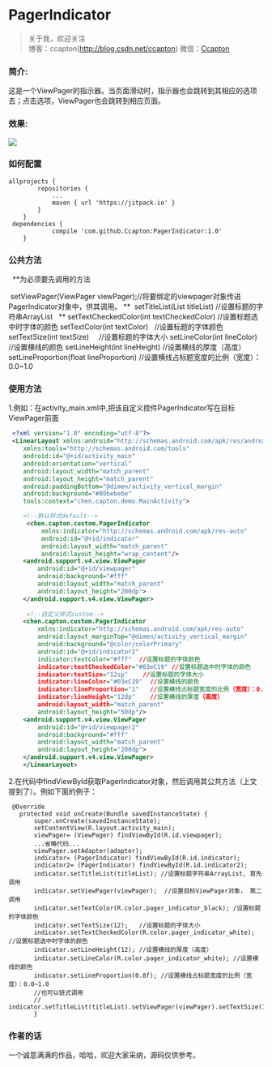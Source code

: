 # PagerIndicator 
> 关于我，欢迎关注  
  博客：ccapton(http://blog.csdn.net/ccapton) 微信：[Ccapton]()   
 
### 简介: 

这是一个ViewPager的指示器。当页面滑动时，指示器也会跳转到其相应的选项去；点击选项，ViewPager也会跳转到相应页面。

### 效果:   
![](https://raw.githubusercontent.com/Ccapton/pagerIndicator/master/indicator.gif)

### 如何配置
``` code
allprojects {
		repositories {
			...
			maven { url 'https://jitpack.io' }
		}
	}
 dependencies {
	        compile 'com.github.Ccapton:PagerIndicator:1.0'
	}
```

### 公共方法

   **为必须要先调用的方法
   
  setViewPager(ViewPager viewPager);//将要绑定的viewpager对象传进PagerIndicator对象中，供其调用。 **
  setTitleList(List<String> titleList) //设置标题的字符串ArrayList                               **
  setTextCheckedColor(int textCheckedColor) //设置标题选中时字体的颜色
 	setTextColor(int textColor)   //设置标题的字体颜色
 	setTextSize(int textSize)      //设置标题的字体大小
  setLineColor(int lineColor)    //设置横线的颜色
 	setLineHeight(int lineHeight)  //设置横线的厚度（高度）
 	setLineProportion(float lineProportion) //设置横线占标题宽度的比例（宽度）：0.0~1.0
 	
### 使用方法
 1.例如：在activity_main.xml中,把该自定义控件PagerIndicator写在目标ViewPager前面
``` xml
 <?xml version="1.0" encoding="utf-8"?>
 <LinearLayout xmlns:android="http://schemas.android.com/apk/res/android"
    xmlns:tools="http://schemas.android.com/tools"
    android:id="@+id/activity_main"
    android:orientation="vertical"
    android:layout_width="match_parent"
    android:layout_height="match_parent"
    android:paddingBottom="@dimen/activity_vertical_margin"
    android:background="#80bebebe"
    tools:context="chen.capton.demo.MainActivity">

    <!--默认样式default-->
     <chen.capton.custom.PagerIndicator
         xmlns:indicator="http://schemas.android.com/apk/res-auto"
         android:id="@+id/indicator"
         android:layout_width="match_parent"
         android:layout_height="wrap_content"/>
    <android.support.v4.view.ViewPager
        android:id="@+id/viewpager"
        android:background="#fff"
        android:layout_width="match_parent"
        android:layout_height="200dp">
    </android.support.v4.view.ViewPager>
    
     <!--自定义样式custom-->
    <chen.capton.custom.PagerIndicator
        xmlns:indicator="http://schemas.android.com/apk/res-auto"
        android:layout_marginTop="@dimen/activity_vertical_margin"
        android:background="@color/colorPrimary"
        android:id="@+id/indicator2"
        indicator:textColor="#fff"  //设置标题的字体颜色
        indicator:textCheckedColor="#03eC19" //设置标题选中时字体的颜色
        indicator:textSize="12sp"    //设置标题的字体大小
        indicator:lineColor="#03eC19"  //设置横线的颜色
        indicator:lineProportion="1"   //设置横线占标题宽度的比例（宽度）：0.0~1.0
        indicator:lineHeight="12dp"    //设置横线的厚度（高度）
        android:layout_width="match_parent"
        android:layout_height="50dp"/>
    <android.support.v4.view.ViewPager
        android:id="@+id/viewpager2"
        android:background="#fff"
        android:layout_width="match_parent"
        android:layout_height="200dp">
    </android.support.v4.view.ViewPager>
    </LinearLayout>
```
  2.在代码中findViewById获取PagerIndicator对象，然后调用其公共方法（上文提到了）。例如下面的例子：
 ``` code
  @Override
    protected void onCreate(Bundle savedInstanceState) {
        super.onCreate(savedInstanceState);
        setContentView(R.layout.activity_main);
        viewPager= (ViewPager) findViewById(R.id.viewpager);
        ...省略代码...
        viewPager.setAdapter(adapter);
        indicator= (PagerIndicator) findViewById(R.id.indicator);
        indicator2= (PagerIndicator) findViewById(R.id.indicator2);
        indicator.setTitleList(titleList); //设置标题字符串ArrayList, 首先调用
        indicator.setViewPager(viewPager);  //设置目标ViewPager对象， 第二调用
        indicator.setTextColor(R.color.pager_indicator_black); /设置标题的字体颜色
        indicator.setTextSize(12);   //设置标题的字体大小
        indicator.setTextCheckedColor(R.color.pager_indicator_white); //设置标题选中时字体的颜色
        indicator.setLineHeight(12); //设置横线的厚度（高度）
        indicator.setLineColor(R.color.pager_indicator_white); //设置横线的颜色
        indicator.setLineProportion(0.8f); //设置横线占标题宽度的比例（宽度）：0.0~1.0
        //也可以链式调用
        // indicator.setTitleList(titleList).setViewPager(viewPager).setTextSize(12).setLineHeight(12)...;
        } 
 ```
### 作者的话
 一个诚意满满的作品，哈哈，欢迎大家采纳，源码仅供参考。
